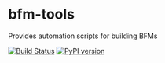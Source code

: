 # bfm-tools
Provides automation scripts for building BFMs

[![Build Status](https://dev.azure.com/mballance/pybfms/_apis/build/status/pybfms.pybfms?branchName=master)](https://dev.azure.com/mballance/pybfms/_build/latest?definitionId=9&branchName=master)
[![PyPI version](https://badge.fury.io/py/pybfms.svg)](https://badge.fury.io/py/pybfms)
